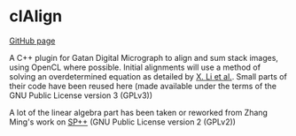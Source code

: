 # clAlign

[GitHub page](http://jjppeters.github.io/clAlign)

A C++ plugin for Gatan Digital Micrograph to align and sum stack images, using OpenCL where possible.
Initial alignments will use a method of solving an overdetermined equation as detailed by [X. Li et al.](http://doi.org/10.1038/NMETH.2472). Small parts of their code have been reused here (made available under the terms of the GNU Public License version 3 (GPLv3))

A lot of the linear algebra part has been taken or reworked from Zhang Ming's work on [SP++](https://code.google.com/p/tspl/) (GNU Public License version 2 (GPLv2))
